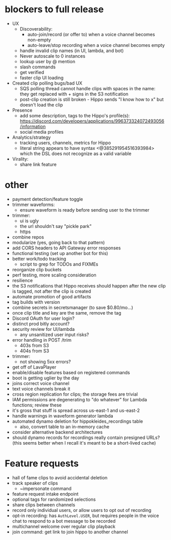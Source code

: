 # blockers to full release
  * UX
    * Discoverability:
      - auto-join/record (or offer to) when a voice channel becomes non-empty
      - auto-leave/stop recording when a voice channel becomes empty
    * handle invalid clip names (in UI, lambda, and bot)
    * Never autoscale to 0 instances
    * lookup user by @ mention
    * slash commands
    * get verified
    * faster clip UI loading
  * Created clip polling bugs/bad UX
    * SQS polling thread cannot handle clips with spaces in the name: they get replaced with + signs in the S3 notification
    * post-clip creation is still broken - Hippo sends "I know how to x" but doesn't load the clip
  * Presence
    * add some description, tags to the Hippo's profile(s): https://discord.com/developers/applications/996373324072493056/information
    * social media profiles
  * Analytics/strategy
    * tracking users, channels, metrics for Hippo
    * literal string appears to have syntax <@385291954516393984> which the DSL does not recognize as a valid variable
  * Virality:
    * share link feature

# other
  * payment detection/feature toggle
  * trimmer waveforms:
    * ensure waveform is ready before sending user to the trimmer
  * trimmer:
    * ui is ugly
    * the url shouldn't say "pickle park"
    * https
  * combine repos
  * modularize (yes, going back to that pattern)
  * add CORS headers to API Gateway error responses
  * functional testing (set up another bot for this)
  * better work/todo tracking
    * script to grep for TODOs and FIXMEs
  * reorganize clip buckets
  * perf testing, more scaling consideration
  * resilience
  * the S3 notifications that Hippo receives should happen after the new clip is tagged, not after the clip is created
  * automate promotion of good artifacts
  * tag builds with version
  * combine secrets in secretsmanager (to save $0.80/mo...)
  * once clip title and key are the same, remove the tag
  * Discord OAuth for user login?
  * distinct prod bitly account?
  * security review for UI/lambda
    * any unsanitized user input risks?
  * error handling in POST /trim
    * 403s from S3
    * 404s from S3
  * trimmer:
    * not showing 5xx errors?
  * get off of LavaPlayer
  * enable/disable features based on registered commands
  * boot is getting uglier by the day
  * joins correct voice channel
  * text voice channels break it
  * cross region replication for clips; the storage fees are trivial
  * IAM permissions are degenerating to "do whatever" for Lambda functions; review these
  * it's gross that stuff is spread across us-east-1 and us-east-2
  * handle warnings in waveform generator lambda
  * automated dynamo deletion for hippokleides_recordings table
    * also, convert table to an in-memory cache
  * consider alternative backend architectures
  * should dynamo records for recordings really contain presigned URLs? (this seems better when I recall it's meant to be a short-lived cache)

# Feature requests
  * hall of fame clips to avoid accidental deletion
  * track speaker of clips
    * ~impersonate command
  * feature request intake endpoint
  * optional tags for randomized selections
  * share clips between channels
  * record only individual users, or allow users to opt out of recording
  * opt-in recording: has `AuthLevel.USER`, but requires people in the voice chat to respond to a bot message to be recorded
  * multichannel welcome over regular clip playback
  * join command: get link to join hippo to another channel
